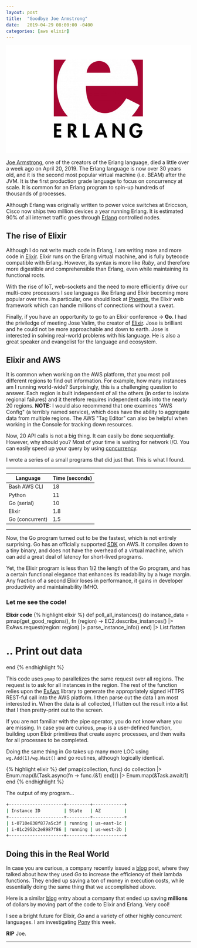 ```yaml
---
layout: post
title:  "Goodbye Joe Armstrong"
date:   2019-04-29 08:00:00 -0400
categories: [aws elixir]
---
```

![Erlang logo](/images/erlang.jpg)

[Joe Armstrong](https://en.wikipedia.org/wiki/Joe_Armstrong_(programmer)), one of the creators of the Erlang language, died a little over a week ago on April 20, 2019. The Erlang language is now over 30 years old, and it is the second most popular virtual machine (i.e. BEAM) after the JVM. It is the first production grade language to focus on concurrency at scale.  It is common for an Erlang program to spin-up hundreds of thousands of processes.

Although Erlang was originally written to power voice switches at Ericcson, Cisco now ships two million devices a year running Erlang.  It is estimated 90% of all internet traffic goes through [Erlang](https://twitter.com/guieevc/status/1002494428748140544) controlled nodes.

## The rise of Elixir

Although I do not write much code in Erlang, I am writing more and more code in [Elixir](https://elixir-lang.org/).  Elixir runs on the Erlang virtual machine, and is fully bytecode compatible with Erlang.  However, its syntax is more like _Ruby_, and therefore more digestible and comprehensible than Erlang, even while maintaining its functional roots.

With the rise of IoT, web-sockets and the need to more efficiently drive our multi-core processors I see languages like Erlang and Elixir becoming more popular over time. In particular, one should look at [Phoenix](https://phoenixframework.org/), the Elixir web framework which can handle millions of connections without a sweat.

Finally, if you have an opportunity to go to an Elixir conference -> **Go**.  I had the priviledge of meeting Jose Valim, the creator of [Elixir](https://en.wikipedia.org/wiki/Elixir_(programming_language)).  Jose is brilliant and he could not be more approachable and down to earth. Jose is interested in solving real-world problems with his language. He is also a great speaker and evangelist for the language and ecosystem.

## Elixir and AWS

It is common when working on the AWS platform, that you most poll different regions to find out information.  For example, how many instances am I running world-wide?  Surprisingly, this is a challenging question to answer.  Each region is built independent of all the others (in order to isolate regional failures) and it therefore requires independent calls into the nearly 20 regions. **NOTE:** I would also recommend that one examines "AWS Config" (a terribly named service), which does have the ability to aggregate data from multiple regions. The AWS "Tag Editor" can also be helpful when working in the Console for tracking down resources.

Now, 20 API calls is not a big thing.  It can easily be done sequentially.  However, why should you?  Most of your time is waiting for network I/O. You can easily speed up your query by using [concurrency](https://blog.golang.org/concurrency-is-not-parallelism).

I wrote a series of a small programs that did just that.  This is what I found.

---

| Language        | Time (seconds) |
|-----------------|----------------|
| Bash AWS CLI    | 18             |
| Python          | 11             |
| Go (serial)     | 10             |
| Elixir          | 1.8            |
| Go (concurrent) | 1.5            |

---

Now, the Go program turned out to be the fastest, which is not entirely surprising.  Go has an officially supported [SDK](https://github.com/aws/aws-sdk-go-v2) on AWS. It compiles down to a tiny binary, and does not have the overhead of a virtual machine, which can add a great deal of latency for short-lived programs.

Yet, the Elixir program is less than 1/2 the length of the Go program, and has a certain functional elegance that enhances its readability by a huge margin. Any fraction of a second Elixir loses in performance, it gains in developer productivity and maintainability IMHO.

### Let me see the code!

**Elixir code**
{% highlight elixir %}
def poll_all_instances() do
    instance_data =
      pmap(get_good_regions(), fn (region) ->
        EC2.describe_instances() |> ExAws.request(region: region) |> parse_instance_info() end)
      |> List.flatten

# .. Print out data
  end
{% endhighlight %}

This code uses `pmap` to parallelizes the same request over all regions. The request is to ask for all instances in the region.  The rest of the function relies upon the [ExAws](https://github.com/ex-aws/ex_aws) library to generate the appropriately signed HTTPS REST-ful call into the AWS platform. I then parse out the data I am most interested in.  When the data is all collected, I flatten out the result into a list that I then pretty-print out to the screen.

If you are not familiar with the pipe operator, you do not know whare you are missing. In case you are curious, `pmap` is a user-defined function, building upon Elixir primitives that create async processes, and then waits for all processes to be completed.

Doing the same thing in _Go_ takes up many more LOC using `wg.Add(1)/wg.Wait()` and go routines, although logically identical.

{% highlight elixir %}
  def pmap(collection, func) do
    collection
    |> Enum.map(&(Task.async(fn -> func.(&1) end))) |> Enum.map(&Task.await/1)
    end
{% endhighlight %}

The output of my program...
```bash
+---------------------+---------+------------+
| Instance ID         | State   | AZ         |
+---------------------+---------+------------+
| i-0710e838f877a5c3f | running | us-east-1c |
| i-01c2952c2e8987f86 | running | us-west-2b |
+---------------------+---------+------------+
```

## Doing this in the Real World

In case you are curious, a company recently issued a [blog](https://runbook.cloud/blog/posts/how-we-massively-reduced-our-aws-lambda-bill-with-go/) post, where they talked about how they used _Go_ to increase the efficiency of their lambda functions.  They ended up saving a ton of money in execution costs, while essentially doing the same thing that we accomplished above.

Here is a similar [blog](http://tech.adroll.com/blog/dev/2018/01/08/quaff-that-potion-saving-millions-with-elixir-and-erlang.html) entry about a company that ended up saving **millions** of dollars by moving part of the code to Elixir and Erlang. Very cool!

I see a bright future for Elixir, _Go_ and a variety of other highly concurrent languages. I am investigating [Pony](https://www.ponylang.io/) this week.

**RIP** Joe.

___
